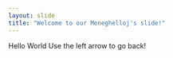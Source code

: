 ```yaml
---
layout: slide
title: "Welcome to our Meneghelloj's slide!"
---
```

Hello World
Use the left arrow to go back!